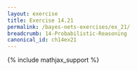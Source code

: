 ```yaml
---
layout: exercise
title: Exercise 14.21
permalink: /bayes-nets-exercises/ex_21/
breadcrumb: 14-Probabilistic-Reasoning
canonical_id: ch14ex21
---
```


{% include mathjax_support %}
